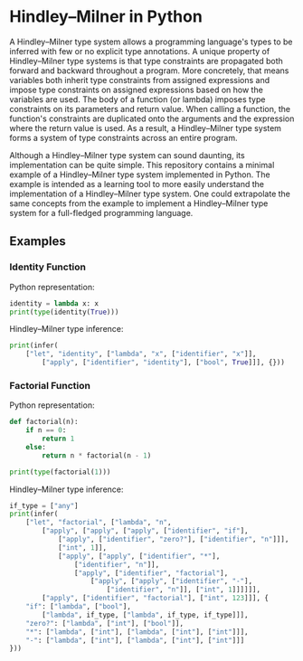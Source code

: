 # Hindley–Milner in Python

A Hindley–Milner type system allows a programming language's types to be inferred with few or no explicit type annotations. A unique property of Hindley–Milner type systems is that type constraints are propagated both forward and backward throughout a program. More concretely, that means variables both inherit type constraints from assigned expressions and impose type constraints on assigned expressions based on how the variables are used. The body of a function (or lambda) imposes type constraints on its parameters and return value. When calling a function, the function's constraints are duplicated onto the arguments and the expression where the return value is used. As a result, a Hindley–Milner type system forms a system of type constraints across an entire program.

Although a Hindley–Milner type system can sound daunting, its implementation can be quite simple. This repository contains a minimal example of a Hindley–Milner type system implemented in Python. The example is intended as a learning tool to more easily understand the implementation of a Hindley–Milner type system. One could extrapolate the same concepts from the example to implement a Hindley–Milner type system for a full-fledged programming language.

## Examples

### Identity Function

Python representation:
```py
identity = lambda x: x
print(type(identity(True)))
```

Hindley–Milner type inference:
```py
print(infer(
    ["let", "identity", ["lambda", "x", ["identifier", "x"]],
        ["apply", ["identifier", "identity"], ["bool", True]]], {}))
```

### Factorial Function

Python representation:
```py
def factorial(n):
    if n == 0:
        return 1
    else:
        return n * factorial(n - 1)

print(type(factorial(1)))
```

Hindley–Milner type inference:
```py
if_type = ["any"]
print(infer(
    ["let", "factorial", ["lambda", "n",
        ["apply", ["apply", ["apply", ["identifier", "if"],
            ["apply", ["identifier", "zero?"], ["identifier", "n"]]],
            ["int", 1]],
            ["apply", ["apply", ["identifier", "*"],
                ["identifier", "n"]],
                ["apply", ["identifier", "factorial"],
                    ["apply", ["apply", ["identifier", "-"],
                        ["identifier", "n"]], ["int", 1]]]]]],
        ["apply", ["identifier", "factorial"], ["int", 123]]], {
    "if": ["lambda", ["bool"],
        ["lambda", if_type, ["lambda", if_type, if_type]]],
    "zero?": ["lambda", ["int"], ["bool"]],
    "*": ["lambda", ["int"], ["lambda", ["int"], ["int"]]],
    "-": ["lambda", ["int"], ["lambda", ["int"], ["int"]]]
}))
```

